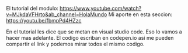 El tutorial del modulo: https://www.youtube.com/watch?v=MJkdaVFHrto&ab_channel=HolaMundo
Mi aporte en esta seccion: https://youtu.be/fbmpPd4HZzc

En el tutorial les dice que se metan en visual studio code. Eso lo vamos a hacer mas adelante. El codigo escriban en codepen.io asi me pueden compartir el link y podemos mirar todos el mismo codigo.